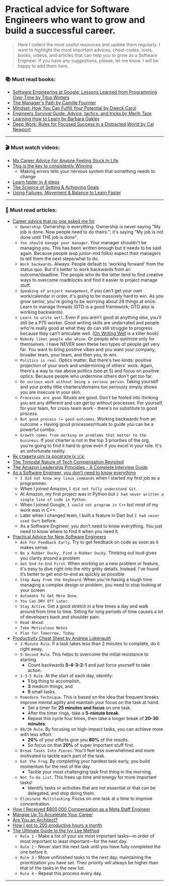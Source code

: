 # Practical advice for Software Engineers who want to grow and build a successful career.

> Here I collect the most useful resources and update them regularly.
> I want to highlight the most important advices, cheat-codes, tools, books, videos, and articles that can help you to grow as a Software Engineer.
> If you have any suggestions, please, let me know. I will be happy to add them here.

### 📚 Must read books:
- [Software Engineering at Google: Lessons Learned from Programming Over Time by Titus Winters](https://www.amazon.com/Software-Engineering-Google-Lessons-Programming/dp/1492082791?tag=interior0d3-20)
- [The Manager's Path by Camille Fournier](https://www.amazon.com/Managers-Path-Leaders-Navigating-Growth/dp/1491973897?tag=interior0d3-20)
- [Mindset: How You Can Fulfill Your Potential by Dweck Carol](https://www.amazon.com/Mindset-How-Fulfill-Your-Potential/dp/1780332009?tag=interior0d3-20)
- [Engineers Survival Guide: Advice, tactics, and tricks by Merih Taze](https://www.amazon.com/Engineers-Survival-Guide-Facebook-Microsoft/dp/B09MBZBGFK?tag=interior0d3-20)
- [Learning How to Learn by Barbara Oakley](https://www.amazon.com/Learning-How-Learn-Spending-Studying/dp/0143132547?tag=interior0d3-20)
- [Deep Work: Rules for Focused Success in a Distracted World by Cal Newport](https://www.amazon.com/Deep-Work-Focused-Success-Distracted/dp/1455586692?tag=interior0d3-20)

---

### 🎬 Must watch videos:
- [My Career Advice For Anyone Feeling Stuck In Life](https://youtu.be/Jl4Waz8TmyU?si=tDtsY48Z0d_pCFlY)
- [This is the key to consistently Winning](https://www.youtube.com/watch?v=HcJ5wmF5OAE&list=PLM6KIGCdxNrDluSzlvbXxUZvlLQ1JaUGH&index=8)
  - Making errors tells your nervous system that something needs to change
- [Learn faster in 4 steps](https://www.youtube.com/watch?v=30sc4TpZtt8&list=PLM6KIGCdxNrDluSzlvbXxUZvlLQ1JaUGH&index=11)
- [The Science of Setting & Achieving Goals](https://www.youtube.com/watch?v=t1F7EEGPQwo&list=PLM6KIGCdxNrDwvPleKNODhWFFJhPNmz99&index=3)
- [Using Failures, Movement & Balance to Learn Faster](https://www.youtube.com/watch?v=hx3U64IXFOY&list=PLM6KIGCdxNrDwvPleKNODhWFFJhPNmz99&index=6)

--- 

### 📝 Must read articles:
- [Career advice that no one asked me for](https://www.linkedin.com/posts/gokulnathsridhar_what-i-consider-good-career-advice-that-activity-7216650274109558784-KoT9/?utm_source=share&utm_medium=member_desktop)
    - `Ownership`: Ownership is everything. Ownership is never saying "My job is done. Now people need to do theirs."; it's saying "My job is not done until THE job is done".
    - `You should manage your manager`. Your manager shouldn't be managing you. This has been written enough but it needs to be said again. Because people (esp junior-mid folks) expect their managers to tell them the next steps/what to do.
    - `Work backwards`. Always: People default to 'working forward' from the status quo. But it's better to work backwards from an outcome/deadline. The people who do the latter tend to find creative ways to overcome roadblocks and find it easier to project manage stuff.
    - `Speaking of project management`, if you can't get your own work/calendar in order, it's going to be massively hard to win. As you grow senior, you're going to be worrying about 28 things at once. Learn to manage threads (GTD is a good framework; GTD also is working backwards).
    - `Learn to write well`. Even if you aren't good at anything else, you'll still be a P75 worker. Good writing skills are underrated and people who're really good at what they do can still struggle to progress because they can't articulate well. ([On Writing Well](https://www.amazon.com/Writing-Well-Classic-Guide-Nonfiction/dp/0060891548?tag=interior0d3-20) is a killer book)
    - `Nobody likes people who whine`. Or people who optimize only for themselves. I have NEVER seen these two types of people get very far. You want to bring positive vibes and you want your company, broader team, your team, and then you, to win.
    - `Politics is real`. Optics matter. But there's two kinds: positive projection of your work and undermining of others' work. Again, there's a way to rise above politics (see pt 5) and focus on positive optics. Because people who undermine others don't get too far.
    - `Do serious work without being a serious person`. Taking yourself and your pretty little charters/domains too seriously simply shows you are insecure in your skin.
    - `Processes are good`. Rituals are good. Don't be fooled into thinking you are any different and can get by without processes. For yourself, for your team, for cross-team work - there's no substitute to good process.
    - `But good process != good outcomes`. Working backwards from an outcome + Having good processes/rituals to guide you can be a powerful combo.
    - `Growth comes from working on problems that matter to the business`. If your charter is not in the top 3 priorities of the org, you're going to find it hard to grow even if you excel in your role. It's an unfortunate reality.
- [Як ставити цілі та досягати їх 🇺🇦](https://telegraf.design/yak-stavyty-tsili)
- [The Trimodal Nature of Tech Compensation Revisited](https://newsletter.pragmaticengineer.com/p/trimodal-nature-of-tech-compensation)
- [The Amazon Leadership Principles - A Complete Interview Guide](https://www.scarletink.com/p/interviewing-at-amazon-leadership-principles)
- [As a Software Engineer, you don’t need to know everything](https://www.linkedin.com/feed/update/urn:li:activity:7183337534188404736)
    - `I did not know any linux commands` when I started my first job as a programmer.
    - When I joined Amazon, I` did not fully understand Git`.
    - At Amazon, my first project was in Python but `I had never written a single line of code in Python`.
    - When I joined Google, `I could not program in C++` but most of my work was in C++.
    - Later when I changed team, I built a feature in Dart but `I had never used Dart` before.
    - As a Software Engineer, you don’t need to know everything. You just need to know where to find it when you need it.
- [Practical Advice for New Software Engineers](https://product.hubspot.com/blog/practical-advice-for-new-software-engineers)
    - `Ask For Feedback Early`. Try to get feedback on code as soon as it makes sense.
    - `Be a Rubber Ducky, Find a Rubber Ducky`. Thinking out loud gives you clarity around a problem
    - `Get End-to-End First`. When working on a new problem or feature, it's easy to dive right into the nitty gritty details. Instead, I've found it’s better to get end-to-end as quickly as possible
    - `Step Away From the Keyboard`. When you're having a tough time managing a complex design or problem, you need to stop looking at your screen
    - `Automate To Get More Done`.
    - `You Can DRY Off Later`.
    - `Stay Active`. Get a good stretch in a few times a day and walk around from time to time. Sitting for long periods of time causes a lot of developers back and shoulder pain.
    - `Read Ahead`.
    - `Take Meticulous Notes`
    - `Plan for Tomorrow, Today`
- [Productivity Cheat Sheet by Andrew Lokenauth](https://www.linkedin.com/in/lokenauth)
    - `2-Minute Rule`. If a task takes less than 2 minutes to complete, do it right away.
    - `5-Second Rule`. This helps to overcome the initial resistance to starting.
      - Count backwards **5-4-3-2-1** and just force yourself to take action.
    - `1-3-5 Rule`. At the start of each day, identify:
         - **1** big thing to accomplish,
         - **3** medium things, and
         - **5** small tasks.
    - `Pomodoro Technique`. This is based on the idea that frequent breaks improve mental agility and maintain your focus on the task at hand.
      - Set a timer for **25 minutes and focus** on one task.
      - After the timer rings, take a **5-minute break**.
      - Repeat this cycle four times, then take a longer break of **20-30 minutes**.
    - `80/20 Rule`. By focusing on high-impact tasks, you can achieve more with less effort.
      - **20%** of your efforts give you **80%** of the results. 
      - So focus on that **20%** of super important stuff first.
    - `Break Tasks Into Pieces`. You'll feel less overwhelmed and more motivated to tackle each part of the task.
    - `Eat the Frog`. By completing your hardest task early, you build momentum for the rest of the day.
      - Tackle your most challenging task first thing in the morning.
    - `Not To-Do List`. This frees up time and energy for more important tasks!
      - Identify tasks or activities that are not essential or that can be delegated, and stop doing them.
    - `Eliminate Multitasking`. Focus on one task at a time to improve concentration.
- [How I Received $800,000 Compensation as a Meta Staff Engineer](https://www.jointaro.com/blog/how-i-became-an-800k-engineer/?ref=dailydev)
- [Manage Up To Accelerate Your Career](https://read.developingskills.fyi/p/manage-up-to-accelerate-your-career)
- [Are You an Architect?](https://www.yegor256.com/2018/06/26/are-you-an-architect.html)
- [How I got to 200 productive hours a month](https://qotoqot.com/blog/improving-focus)
- [The Ultimate Guide to the Ivy Lee Method](https://tweek.so/calendar/ivy-lee-method)
  - `Rule 1` - Make a list of your six most important tasks—in order of most important to least important—for the next day.
  - `Rule 2` - Never start the next task until you have fully completed the one before it.
  - `Rule 3` - Move unfinished tasks to the next day, maintaining the prioritization you have set. Their priority will always be higher than that of the tasks in the new list.
  - `Rule 4` - Repeat this process every day.

---

